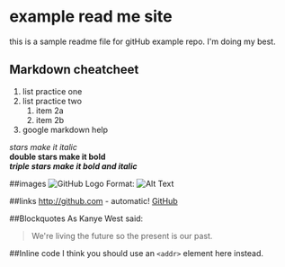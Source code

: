 # example read me site
this is a sample readme file for gitHub example repo. I'm doing my best.

## Markdown cheatcheet
1. list practice one
2. list practice two
    1. item 2a
    2. item 2b
3. google markdown help

*stars make it italic*  
**double stars make it bold**  
***triple stars make it bold and italic***  

##images
![GitHub Logo](/images/logo.png)
Format: ![Alt Text](url)

##links
http://github.com - automatic!
[GitHub](http://github.com)

##Blockquotes
As Kanye West said:

> We're living the future so
> the present is our past.

##Inline code
I think you should use an
`<addr>` element here instead.